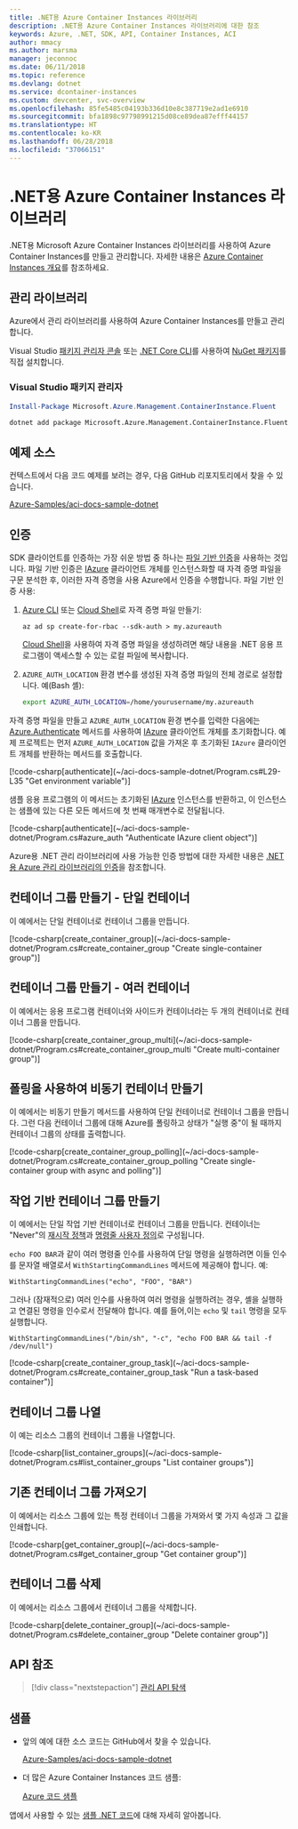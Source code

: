 ```yaml
---
title: .NET용 Azure Container Instances 라이브러리
description: .NET용 Azure Container Instances 라이브러리에 대한 참조
keywords: Azure, .NET, SDK, API, Container Instances, ACI
author: mmacy
ms.author: marsma
manager: jeconnoc
ms.date: 06/11/2018
ms.topic: reference
ms.devlang: dotnet
ms.service: dcontainer-instances
ms.custom: devcenter, svc-overview
ms.openlocfilehash: 85fe5485c04193b336d10e8c387719e2ad1e6910
ms.sourcegitcommit: bfa1898c97798991215d08ce89dea87efff44157
ms.translationtype: HT
ms.contentlocale: ko-KR
ms.lasthandoff: 06/28/2018
ms.locfileid: "37066151"
---
```

# <a name="azure-container-instances-libraries-for-net"></a>.NET용 Azure Container Instances 라이브러리

.NET용 Microsoft Azure Container Instances 라이브러리를 사용하여 Azure Container Instances를 만들고 관리합니다. 자세한 내용은 [Azure Container Instances 개요](/azure/container-instances/container-instances-overview)를 참조하세요.

## <a name="management-library"></a>관리 라이브러리

Azure에서 관리 라이브러리를 사용하여 Azure Container Instances를 만들고 관리합니다.

Visual Studio [패키지 관리자 콘솔][PackageManager] 또는 [.NET Core CLI][DotNetCLI]를 사용하여 [NuGet 패키지](https://www.nuget.org/packages/Microsoft.Azure.Management.ContainerInstance.Fluent)를 직접 설치합니다.

### <a name="visual-studio-package-manager"></a>Visual Studio 패키지 관리자

```powershell
Install-Package Microsoft.Azure.Management.ContainerInstance.Fluent
```

```bash
dotnet add package Microsoft.Azure.Management.ContainerInstance.Fluent
```

## <a name="example-source"></a>예제 소스

컨텍스트에서 다음 코드 예제를 보려는 경우, 다음 GitHub 리포지토리에서 찾을 수 있습니다.

[Azure-Samples/aci-docs-sample-dotnet](https://github.com/Azure-Samples/aci-docs-sample-dotnet)

## <a name="authentication"></a>인증

SDK 클라이언트를 인증하는 가장 쉬운 방법 중 하나는 [파일 기반 인증][sdk-auth]을 사용하는 것입니다. 파일 기반 인증은 [IAzure][iazure] 클라이언트 개체를 인스턴스화할 때 자격 증명 파일을 구문 분석한 후, 이러한 자격 증명을 사용 Azure에서 인증을 수행합니다. 파일 기반 인증 사용:

1. [Azure CLI](/cli/azure) 또는 [Cloud Shell](https://shell.azure.com/)로 자격 증명 파일 만들기:

   `az ad sp create-for-rbac --sdk-auth > my.azureauth`

   [Cloud Shell](https://shell.azure.com/)을 사용하여 자격 증명 파일을 생성하려면 해당 내용을 .NET 응용 프로그램이 액세스할 수 있는 로컬 파일에 복사합니다.

2. `AZURE_AUTH_LOCATION` 환경 변수를 생성된 자격 증명 파일의 전체 경로로 설정합니다. 예(Bash 셸):

   ```bash
   export AZURE_AUTH_LOCATION=/home/yourusername/my.azureauth
   ```

자격 증명 파일을 만들고 `AZURE_AUTH_LOCATION` 환경 변수를 입력한 다음에는 [Azure.Authenticate][iazure-authenticate] 메서드를 사용하여 [IAzure][iazure] 클라이언트 개체를 초기화합니다. 예제 프로젝트는 먼저 `AZURE_AUTH_LOCATION` 값을 가져온 후 초기화된 `IAzure` 클라이언트 개체를 반환하는 메서드를 호출합니다.

<!-- SOURCE REPO: https://github.com/Azure-Samples/aci-docs-sample-dotnet --> [!code-csharp[authenticate](~/aci-docs-sample-dotnet/Program.cs#L29-L35 "Get environment variable")]

샘플 응용 프로그램의 이 메서드는 초기화된 [IAzure][iazure] 인스턴스를 반환하고, 이 인스턴스는 샘플에 있는 다른 모든 메서드에 첫 번째 매개변수로 전달됩니다.

<!-- SOURCE REPO: https://github.com/Azure-Samples/aci-docs-sample-dotnet --> [!code-csharp[authenticate](~/aci-docs-sample-dotnet/Program.cs#azure_auth "Authenticate IAzure client object")]

Azure용 .NET 관리 라이브러리에 사용 가능한 인증 방법에 대한 자세한 내용은 [.NET용 Azure 관리 라이브러리의 인증][sdk-auth]을 참조합니다.

## <a name="create-container-group---single-container"></a>컨테이너 그룹 만들기 - 단일 컨테이너

이 예에서는 단일 컨테이너로 컨테이너 그룹을 만듭니다.

<!-- SOURCE REPO: https://github.com/Azure-Samples/aci-docs-sample-dotnet --> [!code-csharp[create_container_group](~/aci-docs-sample-dotnet/Program.cs#create_container_group "Create single-container group")]

## <a name="create-container-group---multiple-containers"></a>컨테이너 그룹 만들기 - 여러 컨테이너

이 예에서는 응용 프로그램 컨테이너와 사이드카 컨테이너라는 두 개의 컨테이너로 컨테이너 그룹을 만듭니다.

<!-- SOURCE REPO: https://github.com/Azure-Samples/aci-docs-sample-dotnet --> [!code-csharp[create_container_group_multi](~/aci-docs-sample-dotnet/Program.cs#create_container_group_multi "Create multi-container group")]

## <a name="asynchronous-container-create-with-polling"></a>폴링을 사용하여 비동기 컨테이너 만들기

이 예에서는 비동기 만들기 메서드를 사용하여 단일 컨테이너로 컨테이너 그룹을 만듭니다. 그런 다음 컨테이너 그룹에 대해 Azure를 폴링하고 상태가 "실행 중"이 될 때까지 컨테이너 그룹의 상태를 출력합니다.

<!-- SOURCE REPO: https://github.com/Azure-Samples/aci-docs-sample-dotnet --> [!code-csharp[create_container_group_polling](~/aci-docs-sample-dotnet/Program.cs#create_container_group_polling "Create single-container group with async and polling")]

## <a name="create-task-based-container-group"></a>작업 기반 컨테이너 그룹 만들기

이 예에서는 단일 작업 기반 컨테이너로 컨테이너 그룹을 만듭니다. 컨테이너는 "Never"의 [재시작 정책](/azure/container-instances/container-instances-restart-policy)과 [명령줄 사용자 정의](/azure/container-instances/container-instances-restart-policy#command-line-override)로 구성됩니다.

`echo FOO BAR`과 같이 여러 명령줄 인수를 사용하여 단일 명령을 실행하려면 이들 인수를 문자열 배열로서 `WithStartingCommandLines` 메서드에 제공해야 합니다. 예: 

`WithStartingCommandLines("echo", "FOO", "BAR")`

그러나 (잠재적으로) 여러 인수를 사용하여 여러 명령을 실행하려는 경우, 셸을 실행하고 연결된 명령을 인수로서 전달해야 합니다. 예를 들어,이는 `echo` 및 `tail` 명령을 모두 실행합니다.

`WithStartingCommandLines("/bin/sh", "-c", "echo FOO BAR && tail -f /dev/null")`

<!-- SOURCE REPO: https://github.com/Azure-Samples/aci-docs-sample-dotnet --> [!code-csharp[create_container_group_task](~/aci-docs-sample-dotnet/Program.cs#create_container_group_task "Run a task-based container")]

## <a name="list-container-groups"></a>컨테이너 그룹 나열

이 예는 리소스 그룹의 컨테이너 그룹을 나열합니다.

<!-- SOURCE REPO: https://github.com/Azure-Samples/aci-docs-sample-dotnet --> [!code-csharp[list_container_groups](~/aci-docs-sample-dotnet/Program.cs#list_container_groups "List container groups")]

## <a name="get-an-existing-container-group"></a>기존 컨테이너 그룹 가져오기

이 예에서는 리소스 그룹에 있는 특정 컨테이너 그룹을 가져와서 몇 가지 속성과 그 값을 인쇄합니다.

<!-- SOURCE REPO: https://github.com/Azure-Samples/aci-docs-sample-dotnet --> [!code-csharp[get_container_group](~/aci-docs-sample-dotnet/Program.cs#get_container_group "Get container group")]

## <a name="delete-a-container-group"></a>컨테이너 그룹 삭제

이 예에서는 리소스 그룹에서 컨테이너 그룹을 삭제합니다.

<!-- SOURCE REPO: https://github.com/Azure-Samples/aci-docs-sample-dotnet --> [!code-csharp[delete_container_group](~/aci-docs-sample-dotnet/Program.cs#delete_container_group "Delete container group")]

## <a name="api-reference"></a>API 참조

> [!div class="nextstepaction"]
> [관리 API 탐색](/dotnet/api/overview/azure/containerinstances/management)

## <a name="samples"></a>샘플

* 앞의 예에 대한 소스 코드는 GitHub에서 찾을 수 있습니다.

  [Azure-Samples/aci-docs-sample-dotnet][aci-docs-sample-dotnet]

* 더 많은 Azure Container Instances 코드 샘플:

  [Azure 코드 샘플][samples]

앱에서 사용할 수 있는 [샘플 .NET 코드](https://azure.microsoft.com/resources/samples/?platform=dotnet)에 대해 자세히 알아봅니다.

<!-- LINKS - External -->
[aci-docs-sample-dotnet]: https://github.com/Azure-Samples/aci-docs-sample-dotnet
[samples]: https://azure.microsoft.com/resources/samples/?sort=0&term=ACI
[sdk-auth]: https://github.com/Azure/azure-libraries-for-net/blob/master/AUTH.md

<!-- LINKS - Internal -->
[DotNetCLI]: /dotnet/core/tools/dotnet-add-package
[PackageManager]: /nuget/tools/package-manager-console
[iazure]: /dotnet/api/microsoft.azure.management.fluent.azure
[iazure-authenticate]: /dotnet/api/microsoft.azure.management.fluent.azure.authenticate

